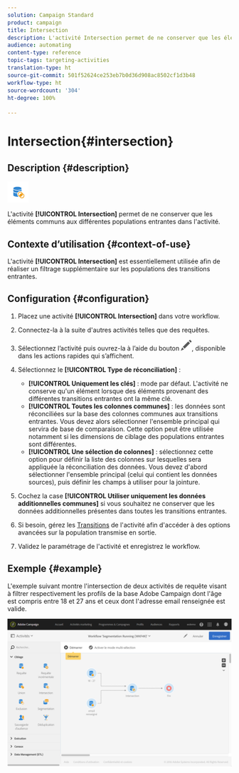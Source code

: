 ```yaml
---
solution: Campaign Standard
product: campaign
title: Intersection
description: L'activité Intersection permet de ne conserver que les éléments communs aux différentes populations entrantes dans l'activité.
audience: automating
content-type: reference
topic-tags: targeting-activities
translation-type: ht
source-git-commit: 501f52624ce253eb7b0d36d908ac8502cf1d3b48
workflow-type: ht
source-wordcount: '304'
ht-degree: 100%

---
```



# Intersection{#intersection}

## Description {#description}

![](assets/intersection.png)

L&#39;activité **[!UICONTROL Intersection]** permet de ne conserver que les éléments communs aux différentes populations entrantes dans l&#39;activité.

## Contexte d’utilisation {#context-of-use}

L&#39;activité **[!UICONTROL Intersection]** est essentiellement utilisée afin de réaliser un filtrage supplémentaire sur les populations des transitions entrantes.

## Configuration {#configuration}

1. Placez une activité **[!UICONTROL Intersection]** dans votre workflow.
1. Connectez-la à la suite d&#39;autres activités telles que des requêtes.
1. Sélectionnez l’activité puis ouvrez-la à l’aide du bouton ![](assets/edit_darkgrey-24px.png), disponible dans les actions rapides qui s’affichent.
1. Sélectionnez le **[!UICONTROL Type de réconciliation]** :

   * **[!UICONTROL Uniquement les clés]** : mode par défaut. L&#39;activité ne conserve qu&#39;un élément lorsque des éléments provenant des différentes transitions entrantes ont la même clé.
   * **[!UICONTROL Toutes les colonnes communes]** : les données sont réconciliées sur la base des colonnes communes aux transitions entrantes. Vous devez alors sélectionner l&#39;ensemble principal qui servira de base de comparaison. Cette option peut être utilisée notamment si les dimensions de ciblage des populations entrantes sont différentes.
   * **[!UICONTROL Une sélection de colonnes]** : sélectionnez cette option pour définir la liste des colonnes sur lesquelles sera appliquée la réconciliation des données. Vous devez d&#39;abord sélectionner l&#39;ensemble principal (celui qui contient les données sources), puis définir les champs à utiliser pour la jointure.

1. Cochez la case **[!UICONTROL Utiliser uniquement les données additionnelles communes]** si vous souhaitez ne conserver que les données additionnelles présentes dans toutes les transitions entrantes.
1. Si besoin, gérez les [Transitions](../../automating/using/activity-properties.md) de l&#39;activité afin d&#39;accéder à des options avancées sur la population transmise en sortie.
1. Validez le paramétrage de l&#39;activité et enregistrez le workflow.

## Exemple {#example}

L&#39;exemple suivant montre l&#39;intersection de deux activités de requête visant à filtrer respectivement les profils de la base Adobe Campaign dont l&#39;âge est compris entre 18 et 27 ans et ceux dont l&#39;adresse email renseignée est valide.

![](assets/wkf_intersection_example.png)

